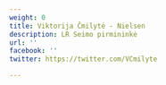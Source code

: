 ```yaml
---
weight: 0
title: Viktorija Čmilytė - Nielsen
description: LR Seimo pirmininkė
url: ''
facebook: ''
twitter: https://twitter.com/VCmilyte

---
```


